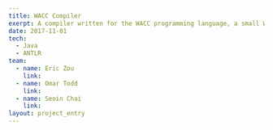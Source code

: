 ```yaml
---
title: WACC Compiler
exerpt: A compiler written for the WACC programming language, a small While language.
date: 2017-11-01
tech:
  - Java
  - ANTLR
team:
  - name: Eric Zou
    link:
  - name: Omar Todd
    link: 
  - name: Seoin Chai
    link:
layout: project_entry
---
```

